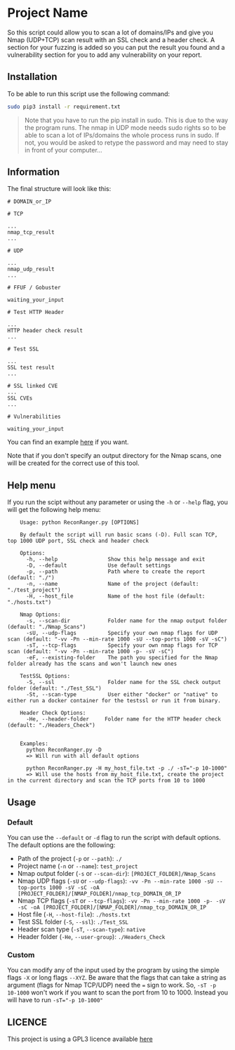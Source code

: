 
# Project Name

So this script could allow you to scan a lot of domains/IPs and give you Nmap (UDP+TCP) scan result with an SSL check and a header check. A section for your fuzzing is added so you can put the result you found and a vulnerability section for you to add any vulnerability on your report. 

## Installation

To be able to run this script use the following command:

```bash
sudo pip3 install -r requirement.txt
```

> Note that you have to run the pip install in sudo. This is due to the way the program runs. The nmap in UDP mode needs sudo rights so to be able to scan a lot of IPs/domains the whole process runs in sudo. If not, you would be asked to retype the password and may need to stay in front of your computer...


## Information

The final structure will look like this:

```
# DOMAIN_or_IP

# TCP

...
nmap_tcp_result
...

# UDP

...
nmap_udp_result
...

# FFUF / Gobuster

waiting_your_input

# Test HTTP Header

...
HTTP header check result
...

# Test SSL

...
SSL test result
...

# SSL linked CVE
...
SSL CVEs
...

# Vulnerabilities

waiting_your_input

```

You can find an example [here](https://raw.githubusercontent.com/Nouman404/ReconRanger/main/test_project/127.0.0.1.md) if you want.

Note that if you don't specify an output directory for the Nmap scans, one will be created for the correct use of this tool.


## Help menu

If you run the scipt without any parameter or using the `-h` or `--help` flag, you will get the following help menu:

```
    Usage: python ReconRanger.py [OPTIONS]

    By default the script will run basic scans (-D). Full scan TCP, top 1000 UDP port, SSL check and header check

    Options:
      -h, --help                Show this help message and exit
      -D, --default             Use default settings
      -p, --path                Path where to create the report (default: "./")
      -n, --name                Name of the project (default: "./test_project")
      -H, --host_file           Name of the host file (default: "./hosts.txt")

    Nmap Options:
      -s, --scan-dir            Folder name for the nmap output folder (default: "./Nmap_Scans")
      -sU, --udp-flags          Specify your own nmap flags for UDP scan (default: "-vv -Pn --min-rate 1000 -sU --top-ports 1000 -sV -sC")
      -sT, --tcp-flags          Specify your own nmap flags for TCP scan (default: "-vv -Pn --min-rate 1000 -p- -sV -sC")
      -eF, --existing-folder    The path you specified for the Nmap folder already has the scans and won't launch new ones

    TestSSL Options:  
      -S, --ssl                 Folder name for the SSL check output folder (default: "./Test_SSL")
      -St, --scan-type          User either "docker" or "native" to either run a docker container for the testssl or run it from binary.
    
    Header Check Options:
      -He, --header-folder     Folder name for the HTTP header check (default: "./Headers_Check")


    Examples:
      python ReconRanger.py -D
      => Will run with all default options

      python ReconRanger.py -H my_host_file.txt -p ./ -sT="-p 10-1000"
      => Will use the hosts from my_host_file.txt, create the project in the current directory and scan the TCP ports from 10 to 1000
```

## Usage

### Default 

You can use the `--default` or `-d` flag to run the script with default options. The default options are the following:
- Path of the project (`-p` or `--path`): `./`
- Project name (`-n` or `--name`): `test_project` 
- Nmap output folder (`-s` or `--scan-dir`): `[PROJECT_FOLDER]/Nmap_Scans` 
- Nmap UDP flags (`-sU` or `--udp-flags`): `-vv -Pn --min-rate 1000 -sU --top-ports 1000 -sV -sC -oA [PROJECT_FOLDER]/[NMAP_FOLDER]/nmap_tcp_DOMAIN_OR_IP`
- Nmap TCP flags (`-sT` or `--tcp-flags`): `-vv -Pn --min-rate 1000 -p- -sV -sC -oA [PROJECT_FOLDER]/[NMAP_FOLDER]/nmap_tcp_DOMAIN_OR_IP`
- Host file (`-H`, `--host-file`): `./hosts.txt`
- Test SSL folder (`-S`, `--ssl`): `./Test_SSL`
- Header scan type (`-sT`, `--scan-type`): `native`
- Header folder (`-He`, `--user-group`): `./Headers_Check`

### Custom

You can modify any of the input used by the program by using the simple flags `-X` or long flags `--XYZ`. Be aware that the flags that can take a string as argument (flags for Nmap TCP/UDP) need the `=` sign to work. So, `-sT -p 10-1000` won't work if you want to scan the port from 10 to 1000. Instead you will have to run `-sT="-p 10-1000"` 


## LICENCE

This project is using a GPL3 licence available [here](https://raw.githubusercontent.com/Nouman404/ReconRanger/main/LICENSE)
